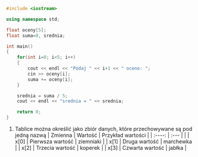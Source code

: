 ```cpp
#include <iostream>

using namespace std;

float oceny[5];
float suma=0, srednia;

int main()
{
    for(int i=0; i<5; i++)
    {
        cout << endl << "Podaj " << i+1 << " ocene: ";
        cin >> oceny[i];
        suma += oceny[i];
    }

    srednia = suma / 5;
    cout << endl << "srednia = " << srednia;

    return 0;
}
```

1. Tablice można określić jako zbiór danych, które przechowywane są pod jedną nazwą
| Zmienna   | Wartość           | Przykład wartości  |
| :----:    |    :---           |                    |
| x[0]      | Pierwsza wartość  | ziemniaki          |
| x[1]      | Druga wartość     | marchewka          |
| x[2]      | Trzecia wartość   | koperek            |
| x[3]      | Czwarta wartość   | jabłka             |